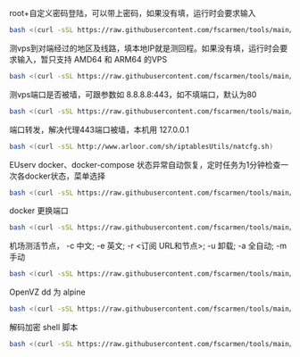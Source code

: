 root+自定义密码登陆，可以带上密码，如果没有填，运行时会要求输入
```bash
bash <(curl -sSL https://raw.githubusercontent.com/fscarmen/tools/main/root.sh) [PASSWORD]
```

测vps到对端经过的地区及线路，填本地IP就是测回程。如果没有填，运行时会要求输入，暂只支持 AMD64 和 ARM64 的VPS
```bash
bash <(curl -sSL https://raw.githubusercontent.com/fscarmen/tools/main/return.sh) [DESTINATION_IP]

```

测vps端口是否被墙，可跟参数如 8.8.8.8:443，如不填端口，默认为80
```bash
bash <(curl -sSL https://raw.githubusercontent.com/fscarmen/tools/main/check_port.sh) [IP:PORT]

```

端口转发，解决代理443端口被墙，本机用 127.0.0.1
```bash
bash <(curl -sSL http://www.arloor.com/sh/iptablesUtils/natcfg.sh)
```

EUserv docker、docker-compose 状态异常自动恢复，定时任务为1分钟检查一次各docker状态，菜单选择
```bash
bash <(curl -sSL https://raw.githubusercontent.com/fscarmen/tools/main/EU_docker_Up.sh)
```

docker 更换端口
```bash
bash <(curl -sSL https://raw.githubusercontent.com/fscarmen/tools/main/docker_port.sh)
```

机场测活节点， -c 中文; -e 英文; -r <订阅 URL和节点>; -u 卸载; -a 全自动; -m 手动
```bash
bash <(curl -sSL https://raw.githubusercontent.com/fscarmen/tools/main/ssrspeed.sh) [OPTION]
```

OpenVZ dd 为 alpine
```bash
bash <(curl -sSL https://raw.githubusercontent.com/fscarmen/tools/main/dd_alpine.sh)
```

解码加密 shell 脚本
```bash
bash <(curl -sSL https://raw.githubusercontent.com/fscarmen/tools/main/decode_shell.sh)
```
